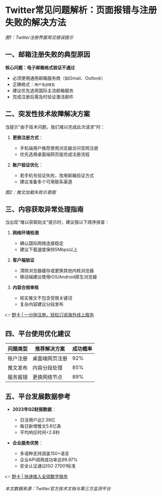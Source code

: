 # Twitter常见问题解析：页面报错与注册失败的解决方法

*图1：Twitter注册界面常见错误提示*

## 一、邮箱注册失败的典型原因
**核心问题：电子邮箱格式验证不通过**  
- 必须使用通用邮箱服务商（如Gmail、Outlook）
- 正确格式：`用户名@域名`
- 建议优先选用国际主流邮箱服务
- 完成注册后需及时验证激活邮件

## 二、突发性技术故障解决方案
当提示"由于技术问题，我们难以完成此次请求"时：
1. **更换注册方式**：
   - 手机端用户推荐使用浏览器访问官网注册
   - 优先选用桌面端网页版完成注册流程

2. **账户验证优化**：
   - 若手机号验证失败，改用邮箱验证方式
   - 建议准备多个可用联系渠道


*图2：推文加载失败示意图*

## 三、内容获取异常处理指南
当出现"难以获取贴文"提示时，建议按以下顺序排查：
1. **网络环境检测**
   - 确认国际网络连接稳定
   - 建议下载速度保持5Mbps以上

2. **客户端验证**
   - 清除浏览器缓存或更换其他内核浏览器
   - 移动端建议使用iOS/Android原生浏览器

3. **内容合规审核**
   - 核实推文不包含受限关键词
   - 复杂内容建议分段发布

👉 [野卡 | 一分钟注册，轻松订阅海外线上服务](https://bbtdd.com/yeka)

## 四、平台使用优化建议
| 问题类型 | 推荐解决方案 | 成功概率 |
|---------|------------|---------|
| 账户注册 | 桌面端网页注册 | 92%     |
| 推文发布 | 内容分段处理 | 85%     |
| 服务报错 | 更换网络节点 | 89%     |

## 五、平台发展数据参考
- **2023年Q2财报数据**：
  - 日活用户达2.38亿
  - 每日新增推文5.6亿条
  - 平均响应时间<2.8秒

- **企业服务优势**：
  - 多语种支持涵盖150+语言
  - 企业API调用成功率达99.97%
  - 安全认证通过ISO 27001标准

👉 [野卡 | 快速接入全球数字服务](https://bbtdd.com/yeka)

*本文数据来源：Twitter官方技术文档与第三方监测平台*